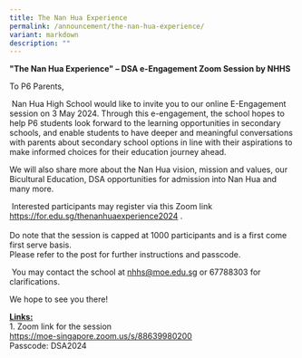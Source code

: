 ```yaml
---
title: The Nan Hua Experience
permalink: /announcement/the-nan-hua-experience/
variant: markdown
description: ""
---
```

<p><strong>"The Nan Hua Experience" – DSA e-Engagement Zoom Session by NHHS</strong>
</p>
<p>To P6 Parents,</p>
<p>&nbsp;Nan Hua High School would like to invite you to our online E-Engagement
session on 3 May 2024. Through this e-engagement, the school hopes to help
P6 students look forward to the learning opportunities in secondary schools,
and enable students to have deeper and meaningful conversations with parents
about secondary school options in line with their aspirations to make informed
choices for their education journey ahead.</p>
<p>We will also share more about the Nan Hua vision, mission and values,
our Bicultural Education, DSA opportunities for admission into Nan Hua
and many more.</p>
<p>&nbsp;Interested participants may register via this Zoom link <a href="https://for.edu.sg/thenanhuaexperience2024" rel="noopener noreferrer nofollow" target="_blank">https://for.edu.sg/thenanhuaexperience2024</a> .
<br>
<br>Do note that the session is capped at 1000 participants and is a first
come first serve basis.
<br>Please refer to the post for further instructions and passcode.</p>
<p>&nbsp;You may contact the school at <a href="https://for.edu.sg/thenanhuaexperience2024" rel="noopener noreferrer nofollow" target="_blank">nhhs@moe.edu.sg</a> or
67788303 for clarifications.</p>
<p></p>
<p>We hope to see you there!</p>
<p></p>
<p><strong><u>Links:</u></strong> 
<br>1. Zoom link for the session
<br><a href="https://u15570388.ct.sendgrid.net/ls/click?upn=u001.BGhqzrz1VcIjFe5pPsQgyPnRLZjBSpjEk-2BOb0S16CgJjj7W6pGNHm13q1zR9BJnerveqVQcJU-2B2qDf9Rk6yB-2BA-3D-3Ds8JW_9qMwRmH3XQeEe-2FfdJiD19Gp4P05i2-2FlgIf9wFDT6QPe92IonqmG0rTJqQRG4JGBvt1OgXvPIPAguNYCeeglCJglUduaMIFd6HEG5GiZrqpwuWjG-2FoX3y7HuXJVS3WI-2FVaH6diXdCgSNE-2BWEanhwjOxPWAqTbJy9QvGaPJDPyHaPwIwGIbgzNO1wUsQpPZXgbGKxB2UokqpvWXBRu6YujUICCSQYkYjAlYz3S4YLVW6tsMrrfh86A-2FDq6f2kaV83-2FifV8D2P-2FxnvlqlnRTLQRpjM5zxc-2BxLS0sAFLA96N5cYFTPqRz8aZCNbLdBP7ovspb11F809YdqOwPUNU08IYXzuxTX59MoXzow9umR28b-2BoSnzTva6m2hLZ-2FAhbUuNB-2B35asONqiOVGxmNmALoamY7xJugN6QR7OHHlXsnufVt4hzA4Jb-2BrdnUp-2Bl81kXMxWigqYfd5JSBh71KFGLit4Pu6A0i7VEf9kg6QJ-2FWW23RUgLH1sAkG6Cevl4VnCxPWarmEwthojCIJKgE93LmSdC2jZaOOe-2FZ4TpYTUv-2BY-2FZPhLpR5tg8arnxmmQEkUrz-2BFwSdxZiY65Du0uwZ1AFq8QdNrrfBIU-2Bu9kglyPTwgNNmTjQKD5pcn3DP525V1teHQsNpvf55a-2BxfilJlVb6ji94K-2FRX6Cn0Btyx2bJ-2FWaRXF8P0BYJNNtrOgYQsPO8jYA84e3-2Bn74mbbUPBK-2BVEOCyOexgHFj7ncWnhD5vYqK1tcBOLvmEFqNpQ6GegtALz4P21Bquir7CysWzC8P0pMynuIiG0Z-2FQKr1Qulfv97x9ij16cI2GAbVjlRsJy4mRD1N2y-2FCOFG28CkUcHTMKENH4O2tFrimS0POhvGSxuzEvJQM-2FUOUtN00ttLnpNU60wPfA-2FHhhGX8lglYuntyhAtOJ6pectU1vyTiw1yQRQ5QSNeRX1ATmjKcYkl0yhdEK1mq" rel="noopener noreferrer nofollow" target="_blank">https://moe-singapore.zoom.us/s/88639980200</a> 
<br>Passcode: DSA2024</p>
<p></p>